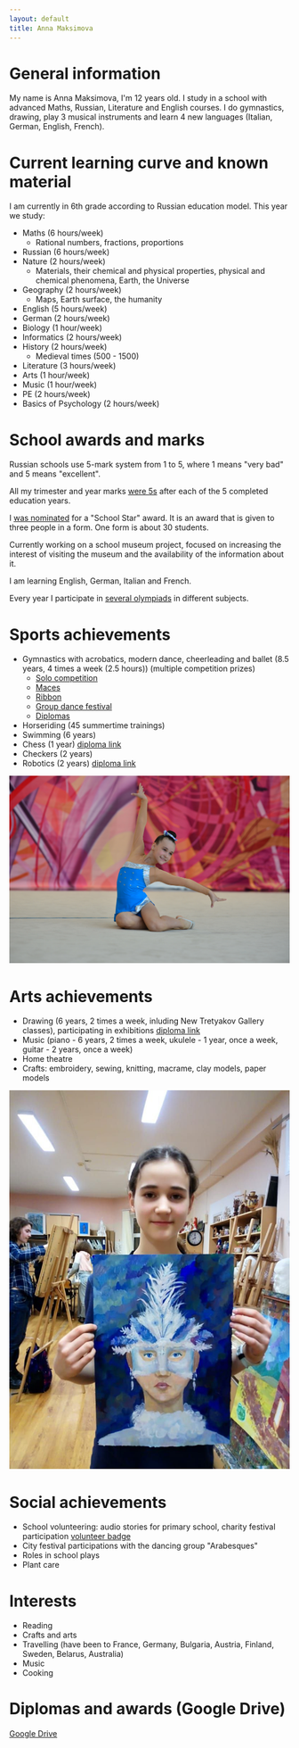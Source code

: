 ```yaml
---
layout: default
title: Anna Maksimova
---
```


# General information

My name is Anna Maksimova, I'm 12 years old. I study in a school with advanced Maths, Russian, Literature and English courses. I do gymnastics, drawing, play 3 musical instruments and learn 4 new languages (Italian, German, English, French).

# Current learning curve and known material

I am currently in 6th grade according to Russian education model. This year we study:

- Maths (6 hours/week)
  - Rational numbers, fractions, proportions
- Russian (6 hours/week)
- Nature (2 hours/week)
  - Materials, their chemical and physical properties, physical and chemical phenomena, Earth, the Universe
- Geography (2 hours/week)
  - Maps, Earth surface, the humanity
- English (5 hours/week)
- German (2 hours/week)
- Biology (1 hour/week)
- Informatics (2 hours/week)
- History (2 hours/week)
  - Medieval times (500 - 1500)
- Literature (3 hours/week)
- Arts (1 hour/week)
- Music (1 hour/week)
- PE (2 hours/week)
- Basics of Psychology (2 hours/week)

# School awards and marks

Russian schools use 5-mark system from 1 to 5, where 1 means "very bad" and 5 means "excellent".

All my trimester and year marks [were 5s](https://drive.google.com/file/d/18WZLzK4bht8RXLO6wwgX4QVpfv6ZkmgP/view?usp=sharing) after each of the 5 completed education years.

I [was nominated](https://drive.google.com/file/d/1urXXNs4ARU_uwQLmW-_0o_1Vhf0CPlZw/view?usp=sharing) for a "School Star" award. It is an award that is given to three people in a form. One form is about 30 students.

Currently working on a school museum project, focused on increasing the interest of visiting the museum and the availability of the information about it.

I am learning English, German, Italian and French.

Every year I participate in [several olympiads](https://drive.google.com/drive/folders/1oHSeGiC6l4IPd_5ARdCvYJXmMald_m_q?usp=sharing) in different subjects.

# Sports achievements

- Gymnastics with acrobatics, modern dance, cheerleading and ballet (8.5 years, 4 times a week (2.5 hours)) (multiple competition prizes)
  - [Solo competition](https://youtu.be/ATOluOh68HM)
  - [Maces](https://youtu.be/wpcHyuMy12o)
  - [Ribbon](https://youtu.be/AJeu8KBdwL4)
  - [Group dance festival](https://youtu.be/91hvBtoMrVY)
  - [Diplomas](https://drive.google.com/drive/folders/1TsnbhhGi8bfOX-FgO_GKLqzSvIlrDm3e?usp=sharing)
- Horseriding (45 summertime trainings)
- Swimming (6 years)
- Chess (1 year) [diploma link](https://drive.google.com/drive/folders/1Jb-Wv-fhmX5tlPD5YwoByXhRfZ8p_XKu?usp=sharing)
- Checkers (2 years)
- Robotics (2 years) [diploma link](https://drive.google.com/drive/folders/12N5cnFcsN_TLLmOAXzKPxLbhzHavsCJY?usp=sharing)

![Gymnastics](assets/gymnastics.jpg)

# Arts achievements

- Drawing (6 years, 2 times a week, inluding New Tretyakov Gallery classes), participating in exhibitions [diploma link](https://drive.google.com/drive/folders/1lBwNGuNfjJZppDGJAAVXbef9Th8mv4JY?usp=sharing)
- Music (piano - 6 years, 2 times a week, ukulele - 1 year, once a week, guitar - 2 years, once a week)
- Home theatre
- Crafts: embroidery, sewing, knitting, macrame, clay models, paper models

![Arts](assets/arts.jpg)

# Social achievements

- School volunteering: audio stories for primary school, charity festival participation [volunteer badge](https://drive.google.com/file/d/1n1-s0dQIKYSiePAyUwrduSaQHgcwxnBh/view?usp=sharing)
- City festival participations with the dancing group "Arabesques"
- Roles in school plays
- Plant care

# Interests

- Reading
- Crafts and arts
- Travelling (have been to France, Germany, Bulgaria, Austria, Finland, Sweden, Belarus, Australia)
- Music
- Cooking

# Diplomas and awards (Google Drive)

[Google Drive](https://drive.google.com/drive/folders/1SJ-WhmCYXdwZblZuOPbIpIWM6U-MmgbV?usp=sharing)
